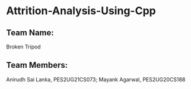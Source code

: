 # Attrition-Analysis-Using-Cpp
## Team Name:
Broken Tripod

## Team Members:
Anirudh Sai Lanka, PES2UG21CS073;
Mayank Agarwal, PES2UG20CS188
